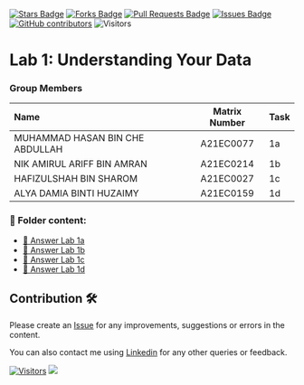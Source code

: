 <a href="https://github.com/drshahizan/HPDP/stargazers"><img src="https://img.shields.io/github/stars/drshahizan/HPDP" alt="Stars Badge"/></a>
<a href="https://github.com/drshahizan/HPDP/network/members"><img src="https://img.shields.io/github/forks/drshahizan/HPDP" alt="Forks Badge"/></a>
<a href="https://github.com/drshahizan/HPDP/pulls"><img src="https://img.shields.io/github/issues-pr/drshahizan/HPDP" alt="Pull Requests Badge"/></a>
<a href="https://github.com/drshahizan/HPDP"><img src="https://img.shields.io/github/issues/drshahizan/HPDP" alt="Issues Badge"/></a>
<a href="https://github.com/drshahizan/HPDP/graphs/contributors"><img alt="GitHub contributors" src="https://img.shields.io/github/contributors/drshahizan/HPDP?color=2b9348"></a>
![Visitors](https://api.visitorbadge.io/api/visitors?path=https%3A%2F%2Fgithub.com%2Fdrshahizan%2FHPDP&labelColor=%23d9e3f0&countColor=%23697689&style=flat)

# Lab 1: Understanding Your Data

### Group Members

| Name                                     | Matrix Number | Task |
| :---------------------------------------- | :-------------: | ------------- |
| MUHAMMAD HASAN BIN CHE ABDULLAH | A21EC0077 | 1a | 
| NIK AMIRUL ARIFF BIN AMRAN | A21EC0214 | 1b | 
| HAFIZULSHAH BIN SHAROM | A21EC0027 | 1c | 
| ALYA DAMIA BINTI HUZAIMY | A21EC0159 | 1d |  

### 📂 Folder content:
* [📖 Answer Lab 1a](https://github.com/drshahizan/HPDP/blob/main/lab/submission/SEK%20KITO/lab1/lab1a.ipynb)
* [📖 Answer Lab 1b](https://github.com/drshahizan/HPDP/blob/main/lab/submission/SEK%20KITO/lab1/lab1b.ipynb)
* [📖 Answer Lab 1c](https://github.com/drshahizan/HPDP/blob/main/lab/submission/SEK%20KITO/lab1/lab1c.ipynb)
* [📖 Answer Lab 1d](https://github.com/drshahizan/HPDP/blob/main/lab/submission/SEK%20KITO/lab1/lab1d.ipynb)

## Contribution 🛠️
Please create an [Issue](https://github.com/drshahizan/HPDP/issues) for any improvements, suggestions or errors in the content.

You can also contact me using [Linkedin](https://www.linkedin.com/in/drshahizan/) for any other queries or feedback.

[![Visitors](https://api.visitorbadge.io/api/visitors?path=https%3A%2F%2Fgithub.com%2Fdrshahizan&labelColor=%23697689&countColor=%23555555&style=plastic)](https://visitorbadge.io/status?path=https%3A%2F%2Fgithub.com%2Fdrshahizan)
![](https://hit.yhype.me/github/profile?user_id=81284918)
